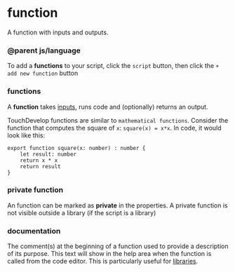 # function

A function with inputs and outputs.

### @parent js/language
 

To add a **functions** to your script, click the `script` button, then click the `+` `add new function` button

### functions

A **function** takes [inputs](/actionparameters), runs code and (optionally) returns an output.

TouchDevelop functions are similar to `mathematical functions`. Consider the function that computes the square of `x`: `square(x) = x*x`. In code, it would look like this:

```
export function square(x: number) : number {
    let result: number
    return x * x
    return result
}
```

### private function

An function can be marked as **private** in the properties. A private function is not visible outside a library (if the script is a library)

### documentation

The comment(s) at the beginning of a function used to provide a description of its purpose. This text will show in the help area when the function is called from the code editor. This is particularly useful for [libraries](/libraries).

